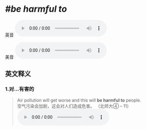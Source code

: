 # ***\#be harmful to*** 
英音
<audio src="./media/be harmful to1.aac" controls="controls"></audio>

美音
<audio src="./media/be harmful to2.aac" controls="controls"></audio>



  

英文释义
---
### 1.**对…有害的**  

 > Air pollution will get worse and this will **be harmful to** people.  
 > 空气污染会加剧，这会对人们造成危害。  （北师大④ – 11）  
<audio src="./media/harmful-1.aac" controls="controls"></audio>


